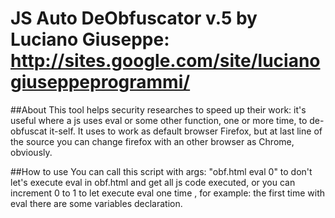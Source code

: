 JS Auto DeObfuscator v.5 by Luciano Giuseppe: http://sites.google.com/site/lucianogiuseppeprogrammi/
========================


##About
This tool helps security researches to speed up their work: it's useful where a js uses eval or some other function, one or more time, to de-obfuscat it-self.
It uses to work as default browser Firefox, but at last line of the source you can change firefox with an other browser as Chrome, obviously.


##How to use
You can call this script with args: "obf.html eval 0" to don't let's execute eval in obf.html and get all js code executed, or you can increment 0 to 1 to let execute eval one time , for example: the first time with eval there are some variables declaration.
